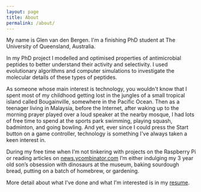 ```yaml
---
layout: page
title: About
permalink: /about/
---
```


My name is Glen van den Bergen. I'm a finishing PhD student at The University of Queensland, Australia.

In my PhD project I modelled and optimised properties of antimicrobial peptides to better understand their activity and selectivity. I used evolutionary algorithms and computer simulations to investigate the molecular details of these types of peptides.

As someone whose main interest is technology, you wouldn't know that I spent most of my childhood getting lost in the jungles of a small tropical island called Bougainville, somewhere in the Pacific Ocean. Then as a teenager living in Malaysia, before the Internet, after waking up to the morning prayer played over a loud speaker at the nearby mosque, I had lots of free time to spend at the sports park swimming, playing squash, badminton, and going bowling. And yet, ever since I could press the Start button on a game controller, technology is something I've always taken a keen interest in.

During my free time when I’m not tinkering with projects on the Raspberry Pi or reading articles on [news.ycombinator.com](https://news.ycombinator.com/) I’m either indulging my 3 year old son’s obsession with dinosaurs at the museum, baking sourdough bread, putting on a batch of homebrew, or gardening.

More detail about what I've done and what I'm interested is in my [resume](assets/Glen_van_den_Bergen_CV_Resume.pdf).
